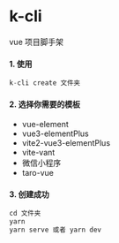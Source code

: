 # k-cli

vue 项目脚手架

#### 1. 使用

```js
k-cli create 文件夹
```

#### 2. 选择你需要的模板

- vue-element
- vue3-elementPlus
- vite2-vue3-elementPlus
- vite-vant
- 微信小程序
- taro-vue

#### 3. 创建成功

```js
cd 文件夹
yarn
yarn serve 或者 yarn dev
```
